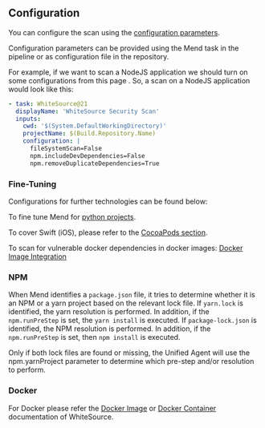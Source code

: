 ## Configuration
You can configure the scan using the [configuration parameters](https://whitesource.atlassian.net/wiki/spaces/WD/pages/1544880156/Unified+Agent+Configuration+Parameters).

Configuration parameters can be provided using the Mend task in the pipeline or as configuration file in the repository.

For example, if we want to scan a NodeJS application we should turn on some configurations from this page . So, a scan on a NodeJS application would look like this:
```yaml
- task: WhiteSource@21
  displayName: 'WhiteSource Security Scan'
  inputs:
    cwd: '$(System.DefaultWorkingDirectory)'
    projectName: $(Build.Repository.Name)
    configuration: |
      fileSystemScan=False
      npm.includeDevDependencies=False
      npm.removeDuplicateDependencies=True
```

### Fine-Tuning

Configurations for further technologies can be found below:

To fine tune Mend for [python projects](https://whitesource.atlassian.net/wiki/spaces/WD/pages/1544880156/Unified+Agent+Configuration+Parameters#Python).

To cover Swift (iOS), please refer to the [CocoaPods section](https://whitesource.atlassian.net/wiki/spaces/WD/pages/1544880156/Unified+Agent+Configuration+Parameters#Objective-C,-Swift).

To scan for vulnerable docker dependencies in docker images: [Docker Image Integration](https://whitesource.atlassian.net/wiki/spaces/WD/pages/1544880156/Unified+Agent+Configuration+Parameters#Docker-Images)

### NPM
When Mend identifies a `package.json` file, it tries to determine whether it is an NPM or a yarn project based on the relevant lock file. 
If `yarn.lock` is identified, the yarn resolution is performed. In addition, if the `npm.runPreStep` is set, the `yarn install` is executed.
If `package-lock.json` is identified, the NPM resolution is performed. In addition, if the `npm.runPreStep` is set, then `npm install` is executed.

Only if both lock files are found or missing, the Unified Agent will use the npm.yarnProject parameter to determine which pre-step and/or resolution to perform.

### Docker
For Docker please refer the [Docker Image](https://whitesource.atlassian.net/wiki/spaces/WD/pages/710673221/Docker+Image+Integration) or [Docker Container](https://whitesource.atlassian.net/wiki/spaces/WD/pages/1466859822/Docker+Containers+Integration) documentation of WhiteSource.

